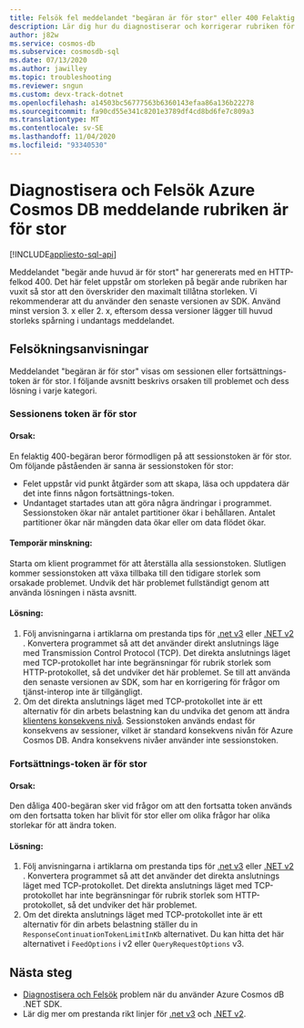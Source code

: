 ```yaml
---
title: Felsök fel meddelandet "begäran är för stor" eller 400 Felaktig begäran i Azure Cosmos DB
description: Lär dig hur du diagnostiserar och korrigerar rubriken för ett stort undantag för begäran.
author: j82w
ms.service: cosmos-db
ms.subservice: cosmosdb-sql
ms.date: 07/13/2020
ms.author: jawilley
ms.topic: troubleshooting
ms.reviewer: sngun
ms.custom: devx-track-dotnet
ms.openlocfilehash: a14503bc56777563b6360143efaa86a136b22278
ms.sourcegitcommit: fa90cd55e341c8201e3789df4cd8bd6fe7c809a3
ms.translationtype: MT
ms.contentlocale: sv-SE
ms.lasthandoff: 11/04/2020
ms.locfileid: "93340530"
---
```

# <a name="diagnose-and-troubleshoot-azure-cosmos-db-request-header-too-large-message"></a>Diagnostisera och Felsök Azure Cosmos DB meddelande rubriken är för stor
[!INCLUDE[appliesto-sql-api](includes/appliesto-sql-api.md)]

Meddelandet "begär ande huvud är för stort" har genererats med en HTTP-felkod 400. Det här felet uppstår om storleken på begär ande rubriken har vuxit så stor att den överskrider den maximalt tillåtna storleken. Vi rekommenderar att du använder den senaste versionen av SDK. Använd minst version 3. x eller 2. x, eftersom dessa versioner lägger till huvud storleks spårning i undantags meddelandet.

## <a name="troubleshooting-steps"></a>Felsökningsanvisningar
Meddelandet "begäran är för stor" visas om sessionen eller fortsättnings-token är för stor. I följande avsnitt beskrivs orsaken till problemet och dess lösning i varje kategori.

### <a name="session-token-is-too-large"></a>Sessionens token är för stor

#### <a name="cause"></a>Orsak:
En felaktig 400-begäran beror förmodligen på att sessionstoken är för stor. Om följande påståenden är sanna är sessionstoken för stor:

* Felet uppstår vid punkt åtgärder som att skapa, läsa och uppdatera där det inte finns någon fortsättnings-token.
* Undantaget startades utan att göra några ändringar i programmet. Sessionstoken ökar när antalet partitioner ökar i behållaren. Antalet partitioner ökar när mängden data ökar eller om data flödet ökar.

#### <a name="temporary-mitigation"></a>Temporär minskning: 
Starta om klient programmet för att återställa alla sessionstoken. Slutligen kommer sessionstoken att växa tillbaka till den tidigare storlek som orsakade problemet. Undvik det här problemet fullständigt genom att använda lösningen i nästa avsnitt.

#### <a name="solution"></a>Lösning:
1. Följ anvisningarna i artiklarna om prestanda tips för [.net v3](performance-tips-dotnet-sdk-v3-sql.md) eller [.NET v2](performance-tips.md) . Konvertera programmet så att det använder direkt anslutnings läge med Transmission Control Protocol (TCP). Det direkta anslutnings läget med TCP-protokollet har inte begränsningar för rubrik storlek som HTTP-protokollet, så det undviker det här problemet. Se till att använda den senaste versionen av SDK, som har en korrigering för frågor om tjänst-interop inte är tillgängligt.
1. Om det direkta anslutnings läget med TCP-protokollet inte är ett alternativ för din arbets belastning kan du undvika det genom att ändra [klientens konsekvens nivå](how-to-manage-consistency.md). Sessionstoken används endast för konsekvens av sessioner, vilket är standard konsekvens nivån för Azure Cosmos DB. Andra konsekvens nivåer använder inte sessionstoken.

### <a name="continuation-token-is-too-large"></a>Fortsättnings-token är för stor

#### <a name="cause"></a>Orsak:
Den dåliga 400-begäran sker vid frågor om att den fortsatta token används om den fortsatta token har blivit för stor eller om olika frågor har olika storlekar för att ändra token.
    
#### <a name="solution"></a>Lösning:
1. Följ anvisningarna i artiklarna om prestanda tips för [.net v3](performance-tips-dotnet-sdk-v3-sql.md) eller [.NET v2](performance-tips.md) . Konvertera programmet så att det använder det direkta anslutnings läget med TCP-protokollet. Det direkta anslutnings läget med TCP-protokollet har inte begränsningar för rubrik storlek som HTTP-protokollet, så det undviker det här problemet. 
1. Om det direkta anslutnings läget med TCP-protokollet inte är ett alternativ för din arbets belastning ställer du in `ResponseContinuationTokenLimitInKb` alternativet. Du kan hitta det här alternativet i `FeedOptions` i v2 eller `QueryRequestOptions` v3.

## <a name="next-steps"></a>Nästa steg
* [Diagnostisera och Felsök](troubleshoot-dot-net-sdk.md) problem när du använder Azure Cosmos dB .NET SDK.
* Lär dig mer om prestanda rikt linjer för [.net v3](performance-tips-dotnet-sdk-v3-sql.md) och [.NET v2](performance-tips.md).
